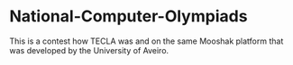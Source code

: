 # National-Computer-Olympiads
 This is a contest how TECLA was and on the same Mooshak platform that was developed by the University of Aveiro. 
